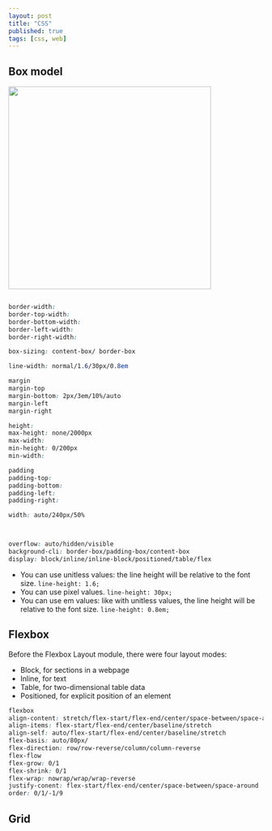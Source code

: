 ```yaml
---
layout: post
title: "CSS"
published: true
tags: [css, web]
---
```



## Box model
<img width='400px' src='https://mdn.mozillademos.org/files/13647/box-model-standard-small.png' ></img>

```css

border-width:
border-top-width:
border-bottom-width:
border-left-width: 
border-right-width:

box-sizing: content-box/ border-box

line-width: normal/1.6/30px/0.8em

margin
margin-top
margin-bottom: 2px/3em/10%/auto
margin-left
margin-right

height:
max-height: none/2000px
max-width:
min-height: 0/200px
min-width:

padding
padding-top:
padding-bottom:
padding-left:
padding-right:

width: auto/240px/50%



overflow: auto/hidden/visible
background-cli: border-box/padding-box/content-box
display: block/inline/inline-block/positioned/table/flex
```

* You can use unitless values: the line height will be relative to the font size. `line-height: 1.6;`
* You can use pixel values. `line-height: 30px;`
* You can use em values: like with unitless values, the line height will be relative to the font size. `line-height: 0.8em;`

## Flexbox

Before the Flexbox Layout module, there were four layout modes:

* Block, for sections in a webpage
* Inline, for text
* Table, for two-dimensional table data
* Positioned, for explicit position of an element

```css
flexbox
align-content: stretch/flex-start/flex-end/center/space-between/space-around/
align-items: flex-start/flex-end/center/baseline/stretch
align-self: auto/flex-start/flex-end/center/baseline/stretch
flex-basis: auto/80px/
flex-direction: row/row-reverse/column/column-reverse
flex-flow
flex-grow: 0/1
flex-shrink: 0/1
flex-wrap: nowrap/wrap/wrap-reverse
justify-conent: flex-start/flex-end/center/space-between/space-around
order: 0/1/-1/9

```



## Grid

